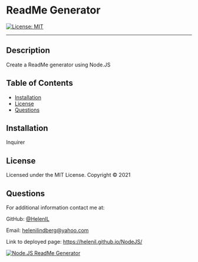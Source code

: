 # ReadMe Generator

[![License: MIT](https://img.shields.io/badge/License-MIT-yellow.svg)](https://opensource.org/licenses/MIT)

---

## Description
Create a ReadMe generator using Node.JS

## Table of Contents
* [Installation](#installation)
* [License](#license)
* [Questions](#questions)

## Installation
Inquirer

## License 
Licensed under the MIT License. Copyright © 2021

## Questions
For additional information contact me at: 

GitHub: [@HelenIL](https://github.com/HelenIL/)

Email: [helenilindberg@yahoo.com](mailto:helenilindberg@yahoo.com)

Link to deployed page: <a href="https://helenil.github.io/NodeJS/">https://helenil.github.io/NodeJS/</a>

[![Node.JS ReadMe Generator](https://drive.google.com/file/d/1dGKmrX5YcWjvzWjMi-US3HPWqa8hmH3u/view?usp=sharing)](https://drive.google.com/file/d/1dGKmrX5YcWjvzWjMi-US3HPWqa8hmH3u/view?usp=sharing)